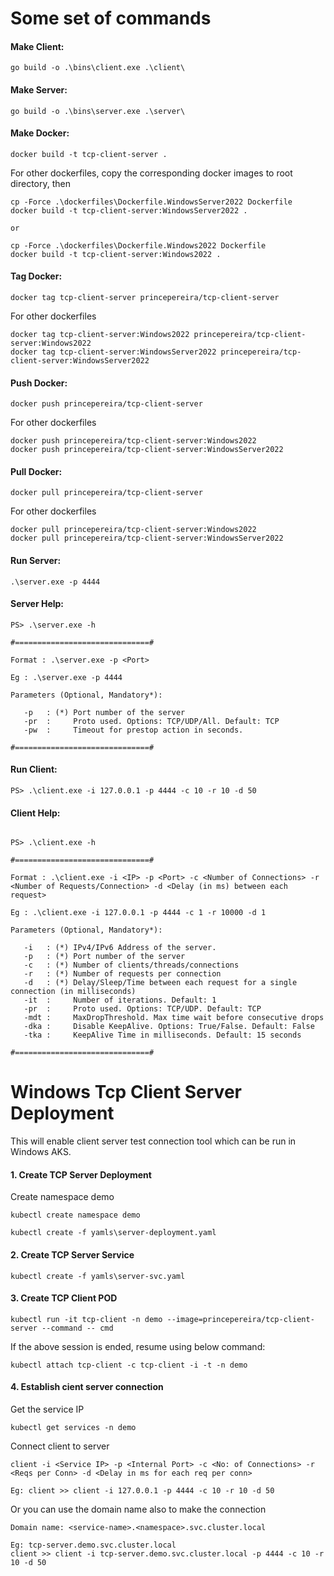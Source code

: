 # Some set of commands


#### Make Client: 
```
go build -o .\bins\client.exe .\client\
```

#### Make Server: 
```
go build -o .\bins\server.exe .\server\
```

#### Make Docker: 
```
docker build -t tcp-client-server .
```

For other dockerfiles, copy the corresponding docker images to root directory, then
```
cp -Force .\dockerfiles\Dockerfile.WindowsServer2022 Dockerfile
docker build -t tcp-client-server:WindowsServer2022 .

or

cp -Force .\dockerfiles\Dockerfile.Windows2022 Dockerfile
docker build -t tcp-client-server:Windows2022 .
```

#### Tag Docker: 
```
docker tag tcp-client-server princepereira/tcp-client-server
```
For other dockerfiles
```
docker tag tcp-client-server:Windows2022 princepereira/tcp-client-server:Windows2022
docker tag tcp-client-server:WindowsServer2022 princepereira/tcp-client-server:WindowsServer2022
```

#### Push Docker: 
```
docker push princepereira/tcp-client-server
```
For other dockerfiles
```
docker push princepereira/tcp-client-server:Windows2022
docker push princepereira/tcp-client-server:WindowsServer2022
```

#### Pull Docker: 
```
docker pull princepereira/tcp-client-server
```
For other dockerfiles
```
docker pull princepereira/tcp-client-server:Windows2022
docker pull princepereira/tcp-client-server:WindowsServer2022
```

#### Run Server: 
```
.\server.exe -p 4444
```

#### Server Help: 
```
PS> .\server.exe -h

#==============================#

Format : .\server.exe -p <Port>

Eg : .\server.exe -p 4444

Parameters (Optional, Mandatory*):

   -p   : (*) Port number of the server
   -pr  :     Proto used. Options: TCP/UDP/All. Default: TCP
   -pw  :     Timeout for prestop action in seconds.

#==============================#
```

#### Run Client: 
```
PS> .\client.exe -i 127.0.0.1 -p 4444 -c 10 -r 10 -d 50

```

#### Client Help: 
```

PS> .\client.exe -h

#==============================#

Format : .\client.exe -i <IP> -p <Port> -c <Number of Connections> -r <Number of Requests/Connection> -d <Delay (in ms) between each request>

Eg : .\client.exe -i 127.0.0.1 -p 4444 -c 1 -r 10000 -d 1

Parameters (Optional, Mandatory*):

   -i   : (*) IPv4/IPv6 Address of the server. 
   -p   : (*) Port number of the server
   -c   : (*) Number of clients/threads/connections
   -r   : (*) Number of requests per connection
   -d   : (*) Delay/Sleep/Time between each request for a single connection (in milliseconds)
   -it  :     Number of iterations. Default: 1
   -pr  :     Proto used. Options: TCP/UDP. Default: TCP
   -mdt :     MaxDropThreshold. Max time wait before consecutive drops
   -dka :     Disable KeepAlive. Options: True/False. Default: False
   -tka :     KeepAlive Time in milliseconds. Default: 15 seconds

#==============================#

```


# Windows Tcp Client Server Deployment

This will enable client server test connection tool which can be run in Windows AKS.


#### 1. Create TCP Server Deployment

Create namespace demo
```
kubectl create namespace demo
```
```
kubectl create -f yamls\server-deployment.yaml
```

#### 2. Create TCP Server Service

```
kubectl create -f yamls\server-svc.yaml
```

#### 3. Create TCP Client POD

```
kubectl run -it tcp-client -n demo --image=princepereira/tcp-client-server --command -- cmd
```

If the above session is ended, resume using below command:
```
kubectl attach tcp-client -c tcp-client -i -t -n demo
```

#### 4. Establish cient server connection

Get the service IP
```
kubectl get services -n demo
```

Connect client to server
```
client -i <Service IP> -p <Internal Port> -c <No: of Connections> -r <Reqs per Conn> -d <Delay in ms for each req per conn>
```
```
Eg: client >> client -i 127.0.0.1 -p 4444 -c 10 -r 10 -d 50
```
Or you can use the domain name also to make the connection
```
Domain name: <service-name>.<namespace>.svc.cluster.local
```
```
Eg: tcp-server.demo.svc.cluster.local
client >> client -i tcp-server.demo.svc.cluster.local -p 4444 -c 10 -r 10 -d 50
```